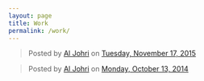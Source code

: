 ```yaml
---
layout: page
title: Work
permalink: /work/
---
```


<html>
<body>

<div id="fb-root"></div><script>(function(d, s, id) {  var js, fjs = d.getElementsByTagName(s)[0];  if (d.getElementById(id)) return;  js = d.createElement(s); js.id = id;  js.src = "//connect.facebook.net/en_US/sdk.js#xfbml=1&version=v2.3";  fjs.parentNode.insertBefore(js, fjs);}(document, 'script', 'facebook-jssdk'));</script><div class="fb-post" data-href="https://www.facebook.com/al.johri/timeline/story?ut=32&amp;wstart=-2051193600&amp;wend=2147483647&amp;hash=949564881748935&amp;pagefilter=3&amp;ustart=1" data-width="500"><div class="fb-xfbml-parse-ignore"><blockquote cite="https://www.facebook.com/al.johri/timeline/story?ut=32&amp;wstart=-2051193600&amp;wend=2147483647&amp;hash=949564881748935&amp;pagefilter=3&amp;ustart=1">Posted by <a href="https://www.facebook.com/al.johri">Al Johri</a> on&nbsp;<a href="https://www.facebook.com/al.johri/timeline/story?ut=32&amp;wstart=-2051193600&amp;wend=2147483647&amp;hash=949564881748935&amp;pagefilter=3&amp;ustart=1">Tuesday, November 17, 2015</a></blockquote></div></div>

<div id="fb-root"></div><script>(function(d, s, id) {  var js, fjs = d.getElementsByTagName(s)[0];  if (d.getElementById(id)) return;  js = d.createElement(s); js.id = id;  js.src = "//connect.facebook.net/en_US/sdk.js#xfbml=1&version=v2.3";  fjs.parentNode.insertBefore(js, fjs);}(document, 'script', 'facebook-jssdk'));</script><div class="fb-post" data-href="https://www.facebook.com/al.johri/timeline/story?ut=32&amp;wstart=-2051193600&amp;wend=2147483647&amp;hash=764666236905468&amp;pagefilter=3&amp;ustart=1" data-width="500"><div class="fb-xfbml-parse-ignore"><blockquote cite="https://www.facebook.com/al.johri/timeline/story?ut=32&amp;wstart=-2051193600&amp;wend=2147483647&amp;hash=764666236905468&amp;pagefilter=3&amp;ustart=1">Posted by <a href="https://www.facebook.com/al.johri">Al Johri</a> on&nbsp;<a href="https://www.facebook.com/al.johri/timeline/story?ut=32&amp;wstart=-2051193600&amp;wend=2147483647&amp;hash=764666236905468&amp;pagefilter=3&amp;ustart=1">Monday, October 13, 2014</a></blockquote></div></div>

</body>
</html>